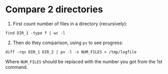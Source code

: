 # Compare 2 directories

1. First count number of files in a directory (recursively):

```
find DIR_1 -type f | wc -l
```

2. Then do they comparison, using `pv` to see progress:

```
diff -rqs DIR_1 DIR_2 | pv -l -s NUM_FILES > /tmp/logfile
```

Where `NUM_FILES` should be replaced with the number you got from the 1st command.
